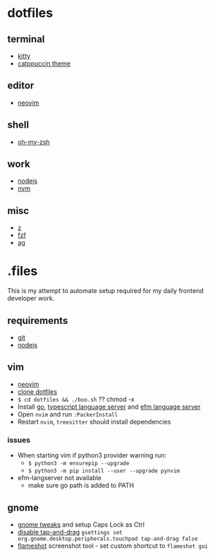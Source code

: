 # dotfiles

## terminal
- [kitty](https://github.com/kovidgoyal/kitty)
- [catppuccin theme](https://raw.githubusercontent.com/catppuccin/kitty/main/macchiato.conf)

## editor
- [neovim](https://github.com/neovim/neovim/wiki/Installing-Neovim)

## shell
- [oh-my-zsh](https://github.com/ohmyzsh/ohmyzsh)

## work
- [nodejs](https://nodejs.org/en/)
- [nvm](https://github.com/nvm-sh/nvm#installing-and-updating)


## misc
- [z](https://github.com/rupa/z)
- [fzf](https://github.com/junegunn/fzf)
- [ag](https://github.com/ggreer/the_silver_searcher)


# .files

This is my attempt to automate setup required for my daily frontend developer work.

## requirements

- [git](https://git-scm.com/)
- [nodejs](https://nodejs.org)

## vim
- [neovim](https://github.com/neovim/neovim/wiki/Installing-Neovim)
- [clone dotfiles](https://github.com/alextrastero/dotfiles)
- `$ cd dotfiles && ./boo.sh` ?? chmod -x
- Install [go](https://go.dev/doc/install), [typescript language server](https://github.com/typescript-language-server/typescript-language-server) and [efm language server](https://github.com/mattn/efm-langserver)
- Open `nvim` and run `:PackerInstall`
- Restart `nvim`, `treesitter` should install dependencies

### issues

- When starting vim if python3 provider warning run:
  - `$ python3 -m ensurepip --upgrade`
  - `$ python3 -m pip install --user --upgrade pynvim`
- efm-langserver not available
  - make sure go path is added to PATH

## gnome
- [gnome tweaks](https://wiki.gnome.org/action/show/Apps/Tweaks) and setup Caps Lock as Ctrl
- [disable tap-and-drag](https://yildiz.dev/posts/gnome-disable-tap-and-drag) `gsettings set org.gnome.desktop.peripherals.touchpad tap-and-drag false`
- [flameshot](https://flameshot.org/) screenshot tool - set custom shortcut to `flameshot gui`
